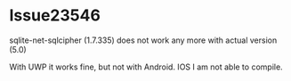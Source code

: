 # Issue23546
sqlite-net-sqlcipher (1.7.335) does not work any more with actual version (5.0)

With UWP it works fine, but not with Android. IOS I am not able to compile.

